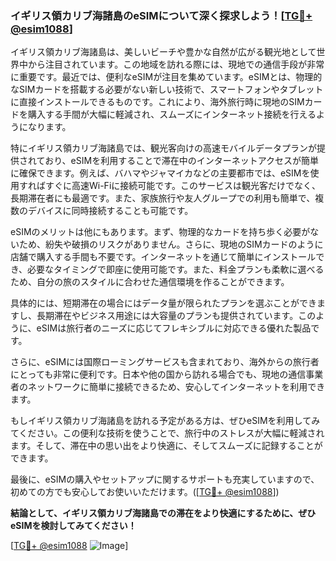 ### イギリス領カリブ海諸島のeSIMについて深く探求しよう！[[TG💪+ @esim1088](https://t.me/s/esim1088)]

イギリス領カリブ海諸島は、美しいビーチや豊かな自然が広がる観光地として世界中から注目されています。この地域を訪れる際には、現地での通信手段が非常に重要です。最近では、便利なeSIMが注目を集めています。eSIMとは、物理的なSIMカードを搭載する必要がない新しい技術で、スマートフォンやタブレットに直接インストールできるものです。これにより、海外旅行時に現地のSIMカードを購入する手間が大幅に軽減され、スムーズにインターネット接続を行えるようになります。

特にイギリス領カリブ海諸島では、観光客向けの高速モバイルデータプランが提供されており、eSIMを利用することで滞在中のインターネットアクセスが簡単に確保できます。例えば、バハマやジャマイカなどの主要都市では、eSIMを使用すればすぐに高速Wi-Fiに接続可能です。このサービスは観光客だけでなく、長期滞在者にも最適です。また、家族旅行や友人グループでの利用も簡単で、複数のデバイスに同時接続することも可能です。

eSIMのメリットは他にもあります。まず、物理的なカードを持ち歩く必要がないため、紛失や破損のリスクがありません。さらに、現地のSIMカードのように店舗で購入する手間も不要です。インターネットを通じて簡単にインストールでき、必要なタイミングで即座に使用可能です。また、料金プランも柔軟に選べるため、自分の旅のスタイルに合わせた通信環境を作ることができます。

具体的には、短期滞在の場合にはデータ量が限られたプランを選ぶことができますし、長期滞在やビジネス用途には大容量のプランも提供されています。このように、eSIMは旅行者のニーズに応じてフレキシブルに対応できる優れた製品です。

さらに、eSIMには国際ローミングサービスも含まれており、海外からの旅行者にとっても非常に便利です。日本や他の国から訪れる場合でも、現地の通信事業者のネットワークに簡単に接続できるため、安心してインターネットを利用できます。

もしイギリス領カリブ海諸島を訪れる予定がある方は、ぜひeSIMを利用してみてください。この便利な技術を使うことで、旅行中のストレスが大幅に軽減されます。そして、滞在中の思い出をより快適に、そしてスムーズに記録することができます。

最後に、eSIMの購入やセットアップに関するサポートも充実していますので、初めての方でも安心してお使いいただけます。([[TG💪+ @esim1088](https://t.me/s/esim1088)])

**結論として、イギリス領カリブ海諸島での滞在をより快適にするために、ぜひeSIMを検討してみてください！**

[[TG💪+ @esim1088](https://t.me/s/esim1088) ![Image](https://i.postimg.cc/Y0z9fWf4/image.png)]